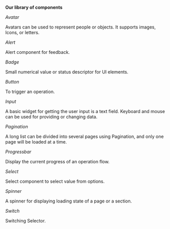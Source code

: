 **Our library of components** 

*Avatar* 

Avatars can be used to represent people or objects. It supports images, Icons, or letters.

*Alert*

Alert component for feedback.

*Badge*

Small numerical value or status descriptor for UI elements.

*Button*

To trigger an operation.

*Input*

A basic widget for getting the user input is a text field. Keyboard and mouse can be used for providing or changing data.

*Pagination*

A long list can be divided into several pages using Pagination, and only one page will be loaded at a time.

*Progressbar*

Display the current progress of an operation flow.

*Select*

Select component to select value from options.

*Spinner* 

A spinner for displaying loading state of a page or a section.

*Switch* 

Switching Selector.